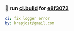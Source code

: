 ### 🔨 run [ci.build](https://github.com/krapjost/knit/actions/runs/4589690457) for [e8f3072](https://github.com/krapjost/knit/commit/e8f3072)
```yaml
ci: fix logger error
by: krapjost@gmail.com
```

